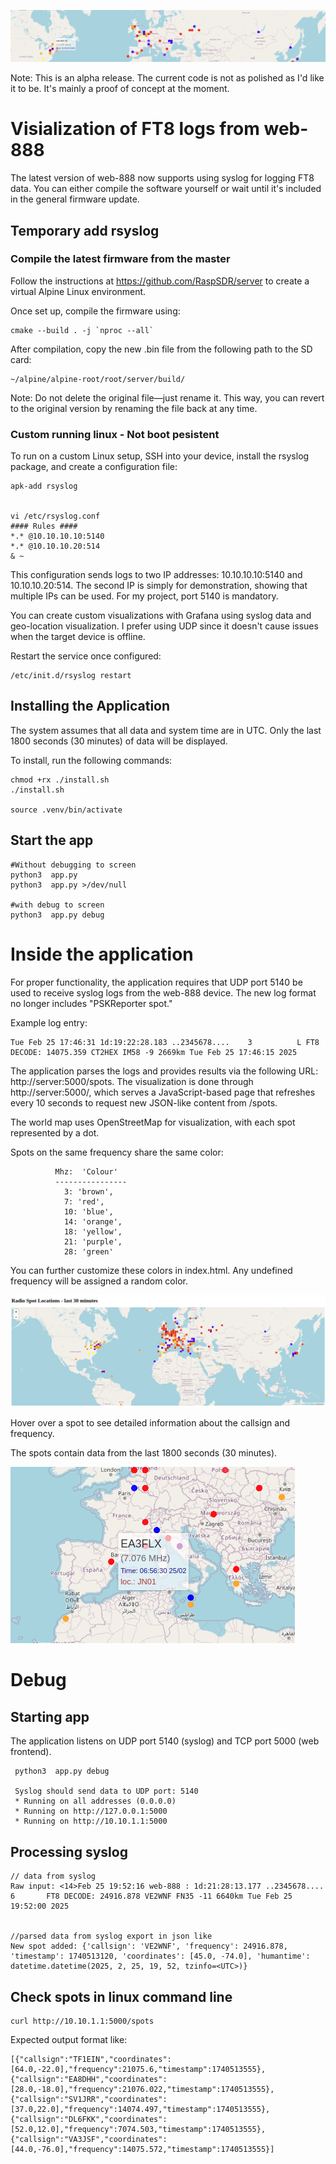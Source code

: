 ![banner view](./document/ft8-view.png "ft8 view")

Note: This is an alpha release. The current code is not as polished as I'd like it to be. It's mainly a proof of concept at the moment.

# Visialization of FT8 logs from web-888

The latest version of web-888 now supports using syslog for logging FT8 data. You can either compile the software yourself or wait until it's included in the general firmware update.






## Temporary add rsyslog

### Compile the latest firmware from the master
Follow the instructions at https://github.com/RaspSDR/server to create a virtual Alpine Linux environment.


Once set up, compile the firmware using:
```
cmake --build . -j `nproc --all`
```

After compilation, copy the new .bin file from the following path to the SD card:
```
~/alpine/alpine-root/root/server/build/
```
Note: Do not delete the original file—just rename it. This way, you can revert to the original version by renaming the file back at any time.


### Custom running linux - Not boot pesistent

To run on a custom Linux setup, SSH into your device, install the rsyslog package, and create a configuration file:

```
apk-add rsyslog


vi /etc/rsyslog.conf
#### Rules ####
*.* @10.10.10.10:5140
*.* @10.10.10.20:514
& ~
```

This configuration sends logs to two IP addresses: 10.10.10.10:5140 and 10.10.10.20:514. The second IP is simply for demonstration, showing that multiple IPs can be used. For my project, port 5140 is mandatory.

You can create custom visualizations with Grafana using syslog data and geo-location visualization. I prefer using UDP since it doesn't cause issues when the target device is offline.

Restart the service once configured:

```
/etc/init.d/rsyslog restart
```


## Installing the Application

The system assumes that all data and system time are in UTC. Only the last 1800 seconds (30 minutes) of data will be displayed.

To install, run the following commands:
```
chmod +rx ./install.sh
./install.sh

source .venv/bin/activate
```


## Start the app
```
#Without debugging to screen
python3  app.py 
python3  app.py >/dev/null

#with debug to screen
python3  app.py debug
```


# Inside the application

For proper functionality, the application requires that UDP port 5140 be used to receive syslog logs from the web-888 device. The new log format no longer includes "PSKReporter spot."

Example log entry:

```
Tue Feb 25 17:46:31 1d:19:22:28.183 ..2345678....    3          L FT8 DECODE: 14075.359 CT2HEX IM58 -9 2669km Tue Feb 25 17:46:15 2025
```

The application parses the logs and provides results via the following URL: http://server:5000/spots. The visualization is done through http://server:5000/, which serves a JavaScript-based page that refreshes every 10 seconds to request new JSON-like content from /spots.

The world map uses OpenStreetMap for visualization, with each spot represented by a dot.


Spots on the same frequency share the same color:
```
          Mhz:  'Colour'
          ----------------
            3: 'brown',
            7: 'red',
            10: 'blue',
            14: 'orange',
            18: 'yellow',
            21: 'purple',
            28: 'green'
```
You can further customize these colors in index.html. Any undefined frequency will be assigned a random color.




![detail](./document/detail.png "detail")

Hover over a spot to see detailed information about the callsign and frequency.

The spots contain data from the last 1800 seconds (30 minutes).

![detail time](./document/withTime.png "detail time")


# Debug


## Starting app

The application listens on UDP port 5140 (syslog) and TCP port 5000 (web frontend).
```
 python3  app.py debug 

 Syslog should send data to UDP port: 5140
 * Running on all addresses (0.0.0.0)
 * Running on http://127.0.0.1:5000
 * Running on http://10.10.1.1:5000
```


## Processing  syslog


```
// data from syslog
Raw input: <14>Feb 25 19:52:16 web-888 : 1d:21:28:13.177 ..2345678....       6       FT8 DECODE: 24916.878 VE2WNF FN35 -11 6640km Tue Feb 25 19:52:00 2025


//parsed data from syslog export in json like
New spot added: {'callsign': 'VE2WNF', 'frequency': 24916.878, 'timestamp': 1740513120, 'coordinates': [45.0, -74.0], 'humantime': datetime.datetime(2025, 2, 25, 19, 52, tzinfo=<UTC>)}
```


## Check spots in linux command line
```
curl http://10.10.1.1:5000/spots
```

Expected output format like:
```
[{"callsign":"TF1EIN","coordinates":[64.0,-22.0],"frequency":21075.6,"timestamp":1740513555},{"callsign":"EA8DHH","coordinates":[28.0,-18.0],"frequency":21076.022,"timestamp":1740513555},{"callsign":"SV1JRR","coordinates":[37.0,22.0],"frequency":14074.497,"timestamp":1740513555},{"callsign":"DL6FKK","coordinates":[52.0,12.0],"frequency":7074.503,"timestamp":1740513555},{"callsign":"VA3JSF","coordinates":[44.0,-76.0],"frequency":14075.572,"timestamp":1740513555}]
```